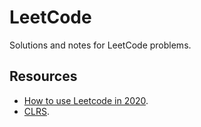 # LeetCode
Solutions and notes for LeetCode problems.
## Resources
* [How to use Leetcode in 2020](https://www.youtube.com/watch?v=6jf6SK9qWBc).
* [CLRS](https://github.com/ontiyonke/book-1/blob/master/%5BALGORITHMS%5D%5BIntroduction%20to%20Algorithms.%20Third%20Edition%5D.pdf).
